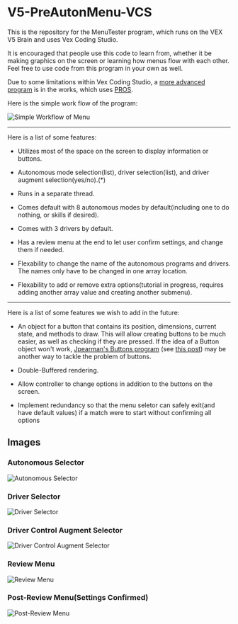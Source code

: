 # V5-PreAutonMenu-VCS 

This is the repository for the MenuTester program, which runs on the VEX V5 Brain and uses Vex Coding Studio.

It is encouraged that people use this code to learn from, whether it be making graphics on the screen
or learning how menus flow with each other. Feel free to use code from this program in your own as well.

Due to some limitations within Vex Coding Studio, a [more advanced program](https://github.com/Wup123102/V5-MenuTester-PROS) 
is in the works, which uses [PROS](https://pros.cs.purdue.edu/).

Here is the simple work flow of the program:

![Simple Workflow of Menu](https://github.com/WarrenRobotics/V5-PreAutonMenu-VCS/blob/master/src/common/images/V5PreAutonMenu.jpg)

---

Here is a list of some features:

 * Utilizes most of the space on the screen to display information or buttons.

 * Autonomous mode selection(list), driver selection(list), and driver augment selection(yes/no).(*)

 * Runs in a separate thread.

 * Comes default with 8 autonomous modes by default(including one to do nothing, or skills if desired).

 * Comes with 3 drivers by default.

 * Has a review menu at the end to let user confirm settings, and change them if needed.

 * Flexability to change the name of the autonomous programs and drivers. The names only have to be changed
in one array location.

 * Flexability to add or remove extra options(tutorial in progress, requires adding another array value and creating another submenu).

---

Here is a list of some features we wish to add in the future:

 * An object for a button that contains its position, dimensions, current state, and methods to draw. This will 
allow creating buttons to be much easier, as well as checking if they are pressed. If the idea of a Button object 
won't work, [Jpearman's Buttons program](https://www.vexforum.com/uploads/default/original/2X/1/192a98c87b6c835adfdbee31b339f7c989e79ec7.vex)
(see [this post](https://www.vexforum.com/t/how-do-you-make-buttons-on-the-brain-screen/49294/8)) may be another way to tackle the problem of buttons.

 * Double-Buffered rendering.

 * Allow controller to change options in addition to the buttons on the screen.
 
 * Implement redundancy so that the menu seletor can safely exit(and have default values) if a match were to start without confirming all options
 
 ## Images
 
 ### Autonomous Selector
 ![Autonomous Selector](https://github.com/WarrenRobotics/V5-PreAutonMenu-VCS/blob/master/src/common/images/1.jpg)
 
 ### Driver Selector
 ![Driver Selector](https://github.com/WarrenRobotics/V5-PreAutonMenu-VCS/blob/master/src/common/images/2.jpg)
 
 ### Driver Control Augment Selector
 ![Driver Control Augment Selector](https://github.com/WarrenRobotics/V5-PreAutonMenu-VCS/blob/master/src/common/images/3.jpg)
 
 ### Review Menu
 ![Review Menu](https://github.com/WarrenRobotics/V5-PreAutonMenu-VCS/blob/master/src/common/images/4.jpg)
 
 ### Post-Review Menu(Settings Confirmed)
 ![Post-Review Menu](https://github.com/WarrenRobotics/V5-PreAutonMenu-VCS/blob/master/src/common/images/5.jpg)
